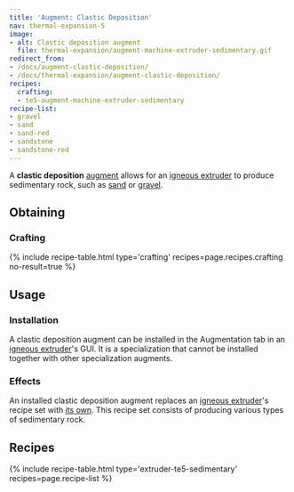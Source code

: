```yaml
---
title: 'Augment: Clastic Deposition'
nav: thermal-expansion-5
image:
- alt: Clastic deposition augment
  file: thermal-expansion/augment-machine-extruder-sedimentary.gif
redirect_from:
- /docs/augment-clastic-deposition/
- /docs/thermal-expansion/augment-clastic-deposition/
recipes:
  crafting:
  - te5-augment-machine-extruder-sedimentary
recipe-list:
- gravel
- sand
- sand-red
- sandstone
- sandstone-red
---
```


A **clastic deposition** [augment](/docs/thermal-expansion-5/augments/) allows for an [igneous
extruder](/docs/thermal-expansion-5/igneous-extruder/) to produce sedimentary rock, such as
[sand](https://minecraft.gamepedia.com/Sand) or
[gravel](https://minecraft.gamepedia.com/Gravel).


Obtaining
---------

### Crafting
{% include recipe-table.html type='crafting' recipes=page.recipes.crafting no-result=true %}


Usage
-----

### Installation
A clastic deposition augment can be installed in the Augmentation tab in an
[igneous extruder](/docs/thermal-expansion-5/igneous-extruder/)'s GUI. It is a specialization that
cannot be installed together with other specialization augments.

### Effects
An installed clastic deposition augment replaces an [igneous
extruder](/docs/thermal-expansion-5/igneous-extruder/)'s recipe set with [its own](#recipes). This
recipe set consists of producing various types of sedimentary rock.


Recipes
-------

{% include recipe-table.html type='extruder-te5-sedimentary' recipes=page.recipe-list %}
